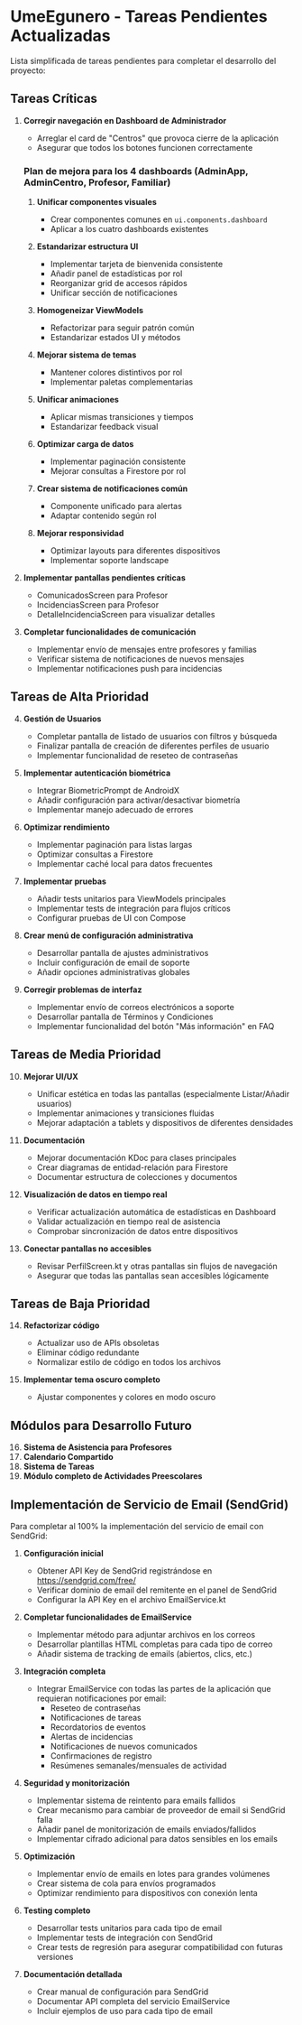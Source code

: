 # UmeEgunero - Tareas Pendientes Actualizadas

Lista simplificada de tareas pendientes para completar el desarrollo del proyecto:

## Tareas Críticas

1. **Corregir navegación en Dashboard de Administrador**
   - Arreglar el card de "Centros" que provoca cierre de la aplicación
   - Asegurar que todos los botones funcionen correctamente
   
   ### Plan de mejora para los 4 dashboards (AdminApp, AdminCentro, Profesor, Familiar)
   1. **Unificar componentes visuales**
      - Crear componentes comunes en `ui.components.dashboard`
      - Aplicar a los cuatro dashboards existentes
      
   2. **Estandarizar estructura UI**
      - Implementar tarjeta de bienvenida consistente
      - Añadir panel de estadísticas por rol
      - Reorganizar grid de accesos rápidos
      - Unificar sección de notificaciones
      
   3. **Homogeneizar ViewModels**
      - Refactorizar para seguir patrón común
      - Estandarizar estados UI y métodos
      
   4. **Mejorar sistema de temas**
      - Mantener colores distintivos por rol
      - Implementar paletas complementarias
      
   5. **Unificar animaciones**
      - Aplicar mismas transiciones y tiempos
      - Estandarizar feedback visual
      
   6. **Optimizar carga de datos**
      - Implementar paginación consistente
      - Mejorar consultas a Firestore por rol
      
   7. **Crear sistema de notificaciones común**
      - Componente unificado para alertas
      - Adaptar contenido según rol
      
   8. **Mejorar responsividad**
      - Optimizar layouts para diferentes dispositivos
      - Implementar soporte landscape

2. **Implementar pantallas pendientes críticas**
   - ComunicadosScreen para Profesor
   - IncidenciasScreen para Profesor
   - DetalleIncidenciaScreen para visualizar detalles

3. **Completar funcionalidades de comunicación**
   - Implementar envío de mensajes entre profesores y familias
   - Verificar sistema de notificaciones de nuevos mensajes
   - Implementar notificaciones push para incidencias

## Tareas de Alta Prioridad

4. **Gestión de Usuarios**
   - Completar pantalla de listado de usuarios con filtros y búsqueda
   - Finalizar pantalla de creación de diferentes perfiles de usuario
   - Implementar funcionalidad de reseteo de contraseñas

5. **Implementar autenticación biométrica**
   - Integrar BiometricPrompt de AndroidX
   - Añadir configuración para activar/desactivar biometría
   - Implementar manejo adecuado de errores

6. **Optimizar rendimiento**
   - Implementar paginación para listas largas
   - Optimizar consultas a Firestore
   - Implementar caché local para datos frecuentes

7. **Implementar pruebas**
   - Añadir tests unitarios para ViewModels principales
   - Implementar tests de integración para flujos críticos
   - Configurar pruebas de UI con Compose

8. **Crear menú de configuración administrativa**
   - Desarrollar pantalla de ajustes administrativos
   - Incluir configuración de email de soporte
   - Añadir opciones administrativas globales

9. **Corregir problemas de interfaz**
   - Implementar envío de correos electrónicos a soporte
   - Desarrollar pantalla de Términos y Condiciones
   - Implementar funcionalidad del botón "Más información" en FAQ

## Tareas de Media Prioridad

10. **Mejorar UI/UX**
    - Unificar estética en todas las pantallas (especialmente Listar/Añadir usuarios)
    - Implementar animaciones y transiciones fluidas
    - Mejorar adaptación a tablets y dispositivos de diferentes densidades

11. **Documentación**
    - Mejorar documentación KDoc para clases principales
    - Crear diagramas de entidad-relación para Firestore
    - Documentar estructura de colecciones y documentos

12. **Visualización de datos en tiempo real**
    - Verificar actualización automática de estadísticas en Dashboard
    - Validar actualización en tiempo real de asistencia
    - Comprobar sincronización de datos entre dispositivos

13. **Conectar pantallas no accesibles**
    - Revisar PerfilScreen.kt y otras pantallas sin flujos de navegación
    - Asegurar que todas las pantallas sean accesibles lógicamente

## Tareas de Baja Prioridad

14. **Refactorizar código**
    - Actualizar uso de APIs obsoletas
    - Eliminar código redundante
    - Normalizar estilo de código en todos los archivos

15. **Implementar tema oscuro completo**
    - Ajustar componentes y colores en modo oscuro

## Módulos para Desarrollo Futuro

16. **Sistema de Asistencia para Profesores**
17. **Calendario Compartido**
18. **Sistema de Tareas**
19. **Módulo completo de Actividades Preescolares**

## Implementación de Servicio de Email (SendGrid)

Para completar al 100% la implementación del servicio de email con SendGrid:

1. **Configuración inicial**
   - Obtener API Key de SendGrid registrándose en https://sendgrid.com/free/
   - Verificar dominio de email del remitente en el panel de SendGrid
   - Configurar la API Key en el archivo EmailService.kt

2. **Completar funcionalidades de EmailService**
   - Implementar método para adjuntar archivos en los correos
   - Desarrollar plantillas HTML completas para cada tipo de correo
   - Añadir sistema de tracking de emails (abiertos, clics, etc.)

3. **Integración completa**
   - Integrar EmailService con todas las partes de la aplicación que requieran notificaciones por email:
     - Reseteo de contraseñas
     - Notificaciones de tareas
     - Recordatorios de eventos
     - Alertas de incidencias
     - Notificaciones de nuevos comunicados
     - Confirmaciones de registro
     - Resúmenes semanales/mensuales de actividad

4. **Seguridad y monitorización**
   - Implementar sistema de reintento para emails fallidos
   - Crear mecanismo para cambiar de proveedor de email si SendGrid falla
   - Añadir panel de monitorización de emails enviados/fallidos
   - Implementar cifrado adicional para datos sensibles en los emails

5. **Optimización**
   - Implementar envío de emails en lotes para grandes volúmenes
   - Crear sistema de cola para envíos programados
   - Optimizar rendimiento para dispositivos con conexión lenta

6. **Testing completo**
   - Desarrollar tests unitarios para cada tipo de email
   - Implementar tests de integración con SendGrid
   - Crear tests de regresión para asegurar compatibilidad con futuras versiones

7. **Documentación detallada**
   - Crear manual de configuración para SendGrid
   - Documentar API completa del servicio EmailService
   - Incluir ejemplos de uso para cada tipo de email